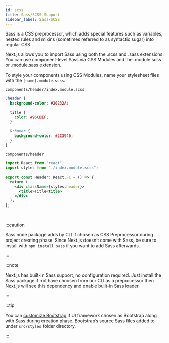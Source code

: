 ```yaml
---
id: scss
title: Sass/SCSS Support
sidebar_label: Sass/SCSS
---
```


Sass is a CSS preprocessor, which adds special features such as variables, nested rules and mixins (sometimes referred to as syntactic sugar) into regular CSS.

Next.js allows you to import Sass using both the .scss and .sass extensions. You can use component-level Sass via CSS Modules and the .module.scss or .module.sass extension.

To style your components using CSS Modules, name your stylesheet files with the `[name].module.scss`.


`components/header/index.module.scss`
```css 
.header {
  background-color: #20232A;

  title {
    color: #96CBEF;
  }

  &:hover {
    background-color: #2C3946;
  }
}
```


`components/header`
```jsx
import React from "react";
import styles from "./index.module.scss";

export const Header: React.FC = () => {
  return (
    <div className={styles.header}>
      <title>Title<title>
    </div>
  );
};
```

<br/>

:::caution

Sass node package adds by CLI if chosen as CSS Preprocessor during project creating phase. Since Next.js doesn’t come with Sass, be sure to install with `npm install sass` if you want to add Sass afterwards.

:::

:::note

Next.js has built-in Sass support, no configuration required. Just install the Sass package if not have choosen from our CLI as a preprocessor then Next.js will see this dependency and enable built-in Sass loader.

:::

:::tip

You can [customize Bootstrap](https://getbootstrap.com/docs/4.6/getting-started/theming/#sass) if UI framework  chosen as Bootstrap along with Sass during creation phase.
Bootstrap’s source Sass files added to under `src/styles` folder directory.

:::


